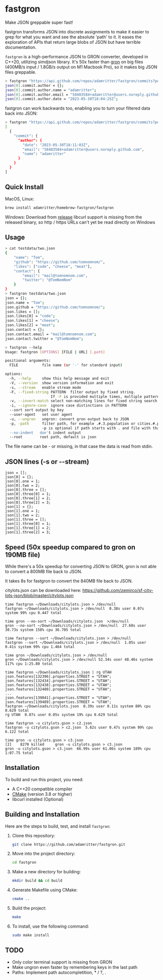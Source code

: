# fastgron

Make JSON greppable super fast!

fastgron transforms JSON into discrete assignments to make it easier to grep for what you want and see the absolute 'path' to it. It eases the exploration of APIs that return large blobs of JSON but have terrible documentation.

`fastgron` is a high-performance JSON to GRON converter, developed in C++20, utilizing simdjson library.
It's 50x faster than [gron](https://github.com/tomnomnom/gron) on big files (400MB/s input / 1.8GB/s output on M1 Macbook Pro), so it makes big JSON files greppable.

```bash
> fastgron "https://api.github.com/repos/adamritter/fastgron/commits?per_page=1" | fgrep commit.author
json[0].commit.author = {};
json[0].commit.author.name = "adamritter";
json[0].commit.author.email = "58403584+adamritter@users.noreply.github.com";
json[0].commit.author.date = "2023-05-30T18:04:25Z";
```

fastgron can work backwards too, enabling you to turn your filtered data back into JSON:

```bash
> fastgron "https://api.github.com/repos/adamritter/fastgron/commits?per_page=1" | fgrep commit.author | fastgron --ungron
[
  {
    "commit": {
      "author": {
        "date": "2023-05-30T18:11:03Z",
        "email": "58403584+adamritter@users.noreply.github.com",
        "name": "adamritter"
      }
    }
  }
]
```

## Quick Install

MacOS, Linux:

```bash
brew install adamritter/homebrew-fastgron/fastgron
```

Windows: Download from [release](https://github.com/adamritter/fastgron/releases/tag/v0.1.8)
libcurl support is missing from the released binary, so http / https URLs can't yet be read directly on Windows

## Usage

```bash
> cat testdata/two.json
{
    "name": "Tom",
    "github": "https://github.com/tomnomnom/",
    "likes": ["code", "cheese", "meat"],
    "contact": {
        "email": "mail@tomnomnom.com",
        "twitter": "@TomNomNom"
    }
}
> fastgron testdata/two.json
json = {};
json.name = "Tom";
json.github = "https://github.com/tomnomnom/";
json.likes = [];
json.likes[0] = "code";
json.likes[1] = "cheese";
json.likes[2] = "meat";
json.contact = {};
json.contact.email = "mail@tomnomnom.com";
json.contact.twitter = "@TomNomNom";

> fastgron --help
Usage: fastgron [OPTIONS] [FILE | URL] [.path]

positional arguments:
  FILE           file name (or '-' for standard input)

options:
  -h, --help     show this help message and exit
  -V, --version  show version information and exit
  -s, --stream   enable stream mode
  -F, --fixed-string PATTERN  filter output by fixed string.
                     If -F is provided multiple times, multiple patterns are searched.
  -v, --invert-match select non-matching lines for fixed string search
  -i, --ignore-case  ignore case distinctions in PATTERN
  --sort sort output by key
  --user-agent   set user agent
  -u, --ungron   ungron: convert gron output back to JSON
  -p, -path      filter path, for example .#.3.population or cities.#.population
                 -p is optional if path starts with . and file with that name doesn't exist
  --no-indent   don't indent output
  --root        root path, default is json
```

The file name can be - or missing, in that case the data is read from stdin.

## JSON lines (-s or --stream)

```fastgron testdata/stream.json -s
json = [];
json[0] = {};
json[0].one = 1;
json[0].two = 2;
json[0].three = [];
json[0].three[0] = 1;
json[0].three[1] = 2;
json[0].three[2] = 3;
json[1] = {};
json[1].one = 1;
json[1].two = 2;
json[1].three = [];
json[1].three[0] = 1;
json[1].three[1] = 2;
json[1].three[2] = 3;
```

## Speed (50x speedup compared to gron on 190MB file)

While there's a 50x speedup for converting JSON to GRON, gron is not able to convert a 800MB file back to JSON.

It takes 8s for fastgron to convert the 840MB file back to JSON.

citylots.json can be downloaded here: https://github.com/zemirco/sf-city-lots-json/blob/master/citylots.json

```
time fastgron ~/Downloads/citylots.json > /dev/null
fastgron ~/Downloads/citylots.json > /dev/null  0.38s user 0.07s system 99% cpu 0.447 total

time gron --no-sort ~/Downloads/citylots.json  >/dev/null
gron --no-sort ~/Downloads/citylots.json > /dev/null  27.60s user 30.73s system 158% cpu 36.705 total

time fastgron --sort ~/Downloads/citylots.json > /dev/null
fastgron --sort ~/Downloads/citylots.json > /dev/null  1.05s user 0.41s system 99% cpu 1.464 total

time gron ~/Downloads/citylots.json > /dev/null
gron ~/Downloads/citylots.json > /dev/null 52.34s user 48.46s system 117% cpu 1:25.80 total

time fastgron ~/Downloads/citylots.json | rg UTAH
json.features[132396].properties.STREET = "UTAH";
json.features[132434].properties.STREET = "UTAH";
json.features[132438].properties.STREET = "UTAH";
json.features[132480].properties.STREET = "UTAH";
...
json.features[139041].properties.STREET = "UTAH";
json.features[139489].properties.STREET = "UTAH";
fastgron ~/Downloads/citylots.json  0.39s user 0.11s system 80% cpu 0.629 total
rg UTAH  0.07s user 0.05s system 19% cpu 0.629 total

time fastgron -u citylots.gson > c2.json
fastgron -u citylots.gson > c2.json  5.62s user 0.47s system 99% cpu 6.122 total

time gron -u citylots.gson > c3.json
[2]    8270 killed     gron -u citylots.gson > c3.json
gron -u citylots.gson > c3.json  66.99s user 61.06s system 189% cpu 1:07.75 total
```

## Installation

To build and run this project, you need:

- A C++20 compatible compiler
- [CMake](https://cmake.org/) (version 3.8 or higher)
- libcurl installed (Optional)

## Building and Installation

Here are the steps to build, test, and install `fastgron`:

1. Clone this repository:
   ```bash
   git clone https://github.com/adamritter/fastgron.git
   ```
2. Move into the project directory:
   ```bash
   cd fastgron
   ```
3. Make a new directory for building:
   ```bash
   mkdir build && cd build
   ```
4. Generate Makefile using CMake:
   ```bash
   cmake ..
   ```
5. Build the project:
   ```bash
   make
   ```
6. To install, use the following command:
   ```bash
   sudo make install
   ```

## TODO

- Only color terminal support is missing from GRON
- Make ungron even faster by remembering keys in the last path
- Paths: Implement path autocompletition, \* / ?, \.
